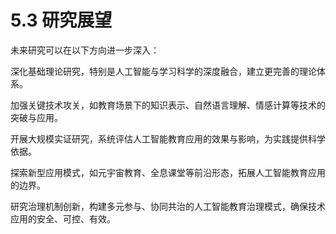 # 5.3 研究展望

未来研究可以在以下方向进一步深入：

深化基础理论研究，特别是人工智能与学习科学的深度融合，建立更完善的理论体系。

加强关键技术攻关，如教育场景下的知识表示、自然语言理解、情感计算等技术的突破与应用。

开展大规模实证研究，系统评估人工智能教育应用的效果与影响，为实践提供科学依据。

探索新型应用模式，如元宇宙教育、全息课堂等前沿形态，拓展人工智能教育应用的边界。

研究治理机制创新，构建多元参与、协同共治的人工智能教育治理模式，确保技术应用的安全、可控、有效。
